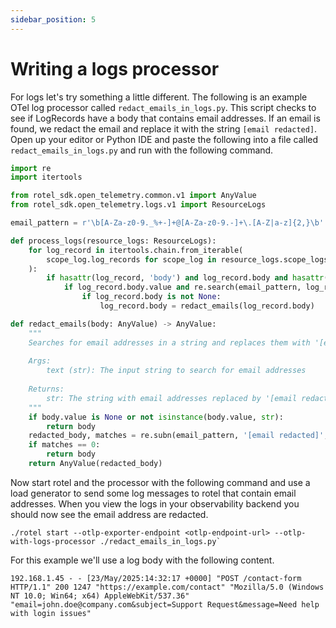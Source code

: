 ```yaml
---
sidebar_position: 5
---
```


# Writing a logs processor

For logs let's try something a little different. The following is an example OTel log processor called
`redact_emails_in_logs.py`. This script checks to see if LogRecords have a body that contains email addresses.
If an email is found, we redact the email and replace it with the string `[email redacted]`.
Open up your editor or Python IDE and paste the following into a file called `redact_emails_in_logs.py` and run with the
following command.

```python
import re
import itertools

from rotel_sdk.open_telemetry.common.v1 import AnyValue
from rotel_sdk.open_telemetry.logs.v1 import ResourceLogs

email_pattern = r'\b[A-Za-z0-9._%+-]+@[A-Za-z0-9.-]+\.[A-Z|a-z]{2,}\b'

def process_logs(resource_logs: ResourceLogs):
    for log_record in itertools.chain.from_iterable(
        scope_log.log_records for scope_log in resource_logs.scope_logs
    ):
        if hasattr(log_record, 'body') and log_record.body and hasattr(log_record.body, 'value'):
            if log_record.body.value and re.search(email_pattern, log_record.body.value):
                if log_record.body is not None:
                    log_record.body = redact_emails(log_record.body)

def redact_emails(body: AnyValue) -> AnyValue:
    """
    Searches for email addresses in a string and replaces them with '[email redacted]'
    
    Args:
        text (str): The input string to search for email addresses
        
    Returns:
        str: The string with email addresses replaced by '[email redacted]'
    """
    if body.value is None or not isinstance(body.value, str):
        return body
    redacted_body, matches = re.subn(email_pattern, '[email redacted]', body.value)
    if matches == 0:
        return body
    return AnyValue(redacted_body)
```

Now start rotel and the processor with the following command and use a load generator to send some log messages to rotel
that contain email addresses.
When you view the logs in your observability backend you should now see the email address are redacted.

```commandline
./rotel start --otlp-exporter-endpoint <otlp-endpoint-url> --otlp-with-logs-processor ./redact_emails_in_logs.py`
```

For this example we'll use a log body with the following content.

```text
192.168.1.45 - - [23/May/2025:14:32:17 +0000] "POST /contact-form HTTP/1.1" 200 1247 "https://example.com/contact" "Mozilla/5.0 (Windows NT 10.0; Win64; x64) AppleWebKit/537.36" "email=john.doe@company.com&subject=Support Request&message=Need help with login issues"
```
